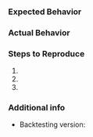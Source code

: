 ### Expected Behavior


### Actual Behavior


### Steps to Reproduce

1.
2.
3.

### Additional info

- Backtesting version:
